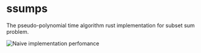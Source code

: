 ssumps
======

The pseudo-polynomial time algorithm rust implementation for subset sum problem.


![Naive implementation perfomance](https://i.imgur.com/QWkht2v.gif)
